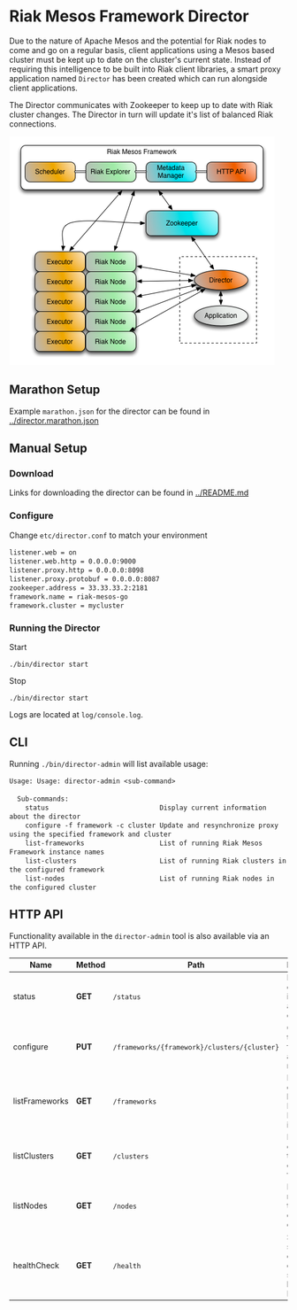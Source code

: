 # Riak Mesos Framework Director

Due to the nature of Apache Mesos and the potential for Riak nodes to come and
go on a regular basis, client applications using a Mesos based cluster must
be kept up to date on the cluster's current state. Instead of requiring this
intelligence to be built into Riak client libraries, a smart proxy application named
`Director` has been created which can run alongside client applications.

The Director communicates with Zookeeper to keep up to date with Riak cluster changes.
The Director in turn will update it's list of balanced Riak connections.

![Director](RiakMesosControlFrame.png)

## Marathon Setup

Example `marathon.json` for the director can be found in [../director.marathon.json](../director.marathon.json)

## Manual Setup

### Download

Links for downloading the director can be found in [../README.md](../README.md)

### Configure

Change `etc/director.conf` to match your environment

```
listener.web = on
listener.web.http = 0.0.0.0:9000
listener.proxy.http = 0.0.0.0:8098
listener.proxy.protobuf = 0.0.0.0:8087
zookeeper.address = 33.33.33.2:2181
framework.name = riak-mesos-go
framework.cluster = mycluster
```

### Running the Director

Start

```
./bin/director start
```

Stop

```
./bin/director start
```

Logs are located at `log/console.log`.

## CLI

Running `./bin/director-admin` will list available usage:

```
Usage: Usage: director-admin <sub-command>

  Sub-commands:
    status                            Display current information about the director
    configure -f framework -c cluster Update and resynchronize proxy using the specified framework and cluster
    list-frameworks                   List of running Riak Mesos Framework instance names
    list-clusters                     List of running Riak clusters in the configured framework
    list-nodes                        List of running Riak nodes in the configured cluster
```

## HTTP API

Functionality available in the `director-admin` tool is also available via an HTTP API.

Name | Method | Path | Description
--- | --- | --- | ---
status | **GET** | `/status` | Display current information about the director
configure | **PUT** | `/frameworks/{framework}/clusters/{cluster}` | Changes the framework and cluster names
listFrameworks | **GET** | `/frameworks` | Lists the currently known Riak Mesos Framework instances
listClusters | **GET** | `/clusters` | Lists the clusters for the configured framework
listNodes | **GET** | `/nodes` | Lists the nodes for the configured cluster
healthCheck | **GET** | `/health` | Simple status check for other services like Marathon
